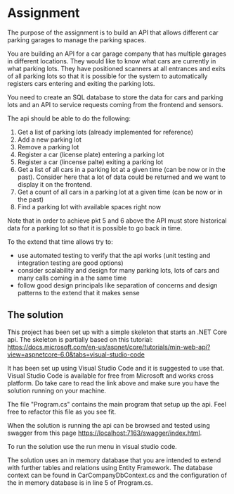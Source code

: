 # Assignment

The purpose of the assignment is to build an API that allows different car parking garages to manage the parking spaces.

You are building an API for a car garage company that has multiple garages in different locations. They would like to know what cars are currently in what parking lots. They have positioned scanners at all entrances and exits of all parking lots so that it is possible for the system to automatically registers cars entering and exiting the parking lots.

You need to create an SQL database to store the data for cars and parking lots and an API to service requests coming from the frontend and sensors.

The api should be able to do the following:

1. Get a list of parking lots (already implemented for reference)
2. Add a new parking lot
3. Remove a parking lot
4. Register a car (license plate) entering a parking lot
5. Register a car (lincense palte) exiting a parking lot
6. Get a list of all cars in a parking lot at a given time (can be now or in the past). Consider here that a lot of data could be returned and we want to display it on the frontend. 
7. Get a count of all cars in a parking lot at a given time (can be now or in the past)
8. Find a parking lot with available spaces right now

Note that in order to achieve pkt 5 and 6 above the API must store historical data for a parking lot so that it is possible to go back in time.

To the extend that time allows try to:

- use automated testing to verify that the api works (unit testing and integration testing are good options)
- consider scalability and design for many parking lots, lots of cars and many calls coming in a the same time
- follow good design principals like separation of concerns and design patterns to the extend that it makes sense

## The solution

This project has been set up with a simple skeleton that starts an .NET Core api. The skeleton is partially based on this tutorial: <https://docs.microsoft.com/en-us/aspnet/core/tutorials/min-web-api?view=aspnetcore-6.0&tabs=visual-studio-code>

It has been set up using Visual Studio Code and it is suggested to use that. Visual Studio Code is available for free from Microsoft and works cross platform. Do take care to read the link above and make sure you have the solution running on your machine.

The file "Program.cs" contains the main program that setup up the api. Feel free to refactor this file as you see fit.

When the solution is running the api can be browsed and tested using swagger from this page <https://localhost:7163/swagger/index.html>.

To run the solution use the run menu in visual studio code.

The solution uses an in memory database that you are intended to extend with further tables and relations using Entity Framework. The database context can be found in CarCompanyDbContext.cs and the configuration of the in memory database is in line 5 of Program.cs.
